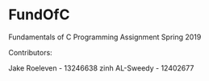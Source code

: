 # FundOfC
Fundamentals of C Programming Assignment Spring 2019

Contributors:

Jake Roeleven - 13246638
zinh AL-Sweedy - 12402677

